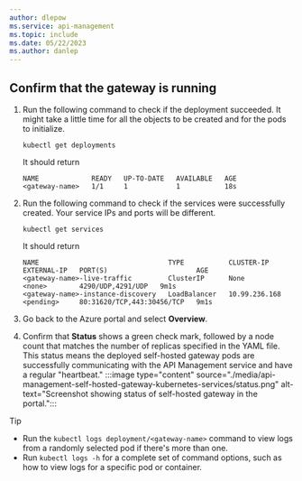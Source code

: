```yaml
---
author: dlepow
ms.service: api-management
ms.topic: include
ms.date: 05/22/2023
ms.author: danlep
---
```

## Confirm that the gateway is running

1. Run the following command to check if the deployment succeeded. It might take a little time for all the objects to be created and for the pods to initialize.

    ```console
    kubectl get deployments
    ```
    It should return
    ```console
    NAME             READY   UP-TO-DATE   AVAILABLE   AGE
    <gateway-name>   1/1     1            1           18s
    ```
1. Run the following command to check if the services were successfully created. Your service IPs and ports will be different.

    ```console
    kubectl get services
    ```
    It should return
    ```console
    NAME                                TYPE           CLUSTER-IP      EXTERNAL-IP   PORT(S)                      AGE
    <gateway-name>-live-traffic         ClusterIP      None            <none>        4290/UDP,4291/UDP   9m1s
    <gateway-name>-instance-discovery   LoadBalancer   10.99.236.168   <pending>     80:31620/TCP,443:30456/TCP   9m1s
    ```
1. Go back to the Azure portal and select **Overview**.
1. Confirm that **Status** shows a green check mark, followed by a node count that matches the number of replicas specified in the YAML file. This status means the deployed self-hosted gateway pods are successfully communicating with the API Management service and have a regular "heartbeat."
    :::image type="content" source="./media/api-management-self-hosted-gateway-kubernetes-services/status.png" alt-text="Screenshot showing status of self-hosted gateway in the portal.":::

> [!TIP]
> * Run the `kubectl logs deployment/<gateway-name>` command to view logs from a randomly selected pod if there's more than one.
> * Run `kubectl logs -h` for a complete set of command options, such as how to view logs for a specific pod or container.